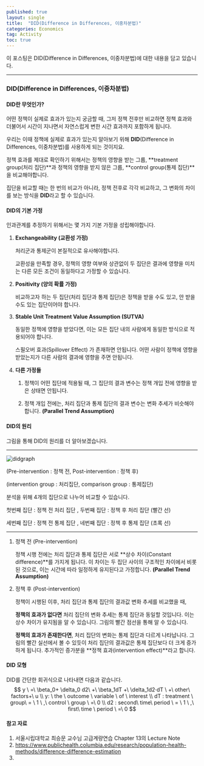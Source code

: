 ```yaml
---
published: true
layout: single
title:  "DID(Difference in Differences, 이중차분법)"
categories: Economics
tag: Activity
toc: true
---
```


이 포스팅은 DID(Difference in Differences, 이중차분법)에 대한 내용을 담고 있습니다.

___



### DID(Difference in Differences, 이중차분법)



#### DID란 무엇인가?

어떤 정책이 실제로 효과가 있는지 궁금할 때, 그저 정책 전후만 비교하면 정책 효과와 더불어서 시간이 지나면서 자연스럽게 변한 시간 효과까지 포함하게 됩니다.

우리는 이때 정책에 실제로 효과가 있는지 알아보기 위해 **DID**(Difference in Differences, 이중차분법)를 사용하게 되는 것이지요.

정책 효과를 제대로 확인하기 위해서는 정책의 영향을 받는 그룹, **treatment group(처리 집단)**과 정책의 영향을 받지 않은 그룹, **control group(통제 집단)**을 비교해야합니다.

집단을 비교할 때는 한 번의 비교가 아니라, 정책 전후로 각각 비교하고, 그 변화의 차이를 보는 방식을 **DID**라고 할 수 있습니다.



#### DID의 기본 가정

인과관계를 추정하기 위해서는 몇 가지 기본 가정을 성립해야합니다.

1. **Exchangeability (교환성 가정)**

   처리군과 통제군이 본질적으로 유사해야합니다. 

   교환성을 만족할 경우, 정책의 영향 여부와 상관없이 두 집단은 결과에 영향을 미치는 다른 모든 조건이 동일하다고 가정할 수 있습니다.

   

2. **Positivity (양의 확률 가정)**

   비교하고자 하는 두 집단(처리 집단과 통제 집단)은 정책을 받을 수도 있고, 안 받을 수도 있는 집단이어야 합니다.

   

3. **Stable Unit Treatment Value Assumption (SUTVA)**

   동일한 정책에 영향을 받았다면, 이는 모든 집단 내의 사람에게 동일한 방식으로 적용되어야 합니다.

   스필오버 효과(Spillover Effect) 가 존재하면 안됩니다. 어떤 사람이 정책에 영향을 받았는지가 다른 사람의 결과에 영향을 주면 안됩니다.

   

4. **다른 가정들**

   1. 정책이 어떤 집단에 적용될 때, 그 집단의 결과 변수는 정책 개입 전에 영향을 받은 상태면 안됩니다.

   2. 정책 개입 전에는, 처리 집단과 통제 집단의 결과 변수는 변화 추세가 비슷해야합니다. **(Parallel Trend Assumption)**





#### DID의 원리

그림을 통해 DID의 원리를 더 알아보겠습니다.

---

![didgraph](C:\Users\김충남\Desktop\2025-1\kse128-github-blog\KSE128.github.io\images\2025-03-05-second\didgraph-1741174328864-2.png)

(Pre-intervention : 정책 전, Post-intervention : 정책 후)

(intervention group : 처리집단, comparison group : 통제집단)

분석을 위해 4개의 집단으로 나누어 비교할 수 있습니다.

첫번째 집단 : 정책 전 처리 집단 , 두번째 집단 : 정책 후 처리 집단                    (빨간 선)

세번째 집단 : 정책 전 통제 집단 , 네번째 집단 : 정책 후 통제 집단                    (초록 선)

---



1. 정책 전 (Pre-intervention)

   정책 시행 전에는 처리 집단과 통제 집단은 서로 **상수 차이(Constant difference)**를 가지게 됩니다. 이 차이는 두 집단 사이의 구조적인 차이에서 비롯된 것으로, 이는 시간에 따라 일정하게 유지된다고 가정합니다. **(Parallel Trend Assumption)**



2. 정책 후 (Post-intervention)

   정책이 시행된 이후, 처리 집단과 통제 집단의 결과값 변화 추세를 비교했을 때, 

   **정책의 효과가 없다면** 처리 집단의 변화 추세는 통제 집단과 동일할 것입니다. 이는 상수 차이가 유지됨을 알 수 있습니다. 그림의 빨간 점선을 통해 알 수 있습니다.

   

   **정책의 효과가 존재한다면**, 처리 집단의 변화는 통제 집단과 다르게 나타납니다. 그림의 빨간 실선에서 볼 수 있듯이 처리 집단의 결과값은 통제 집단보다 더 크게 증가하게 됩니다. 추가적인 증가분을 **정책 효과(intervention effect)**라고 합니다.



#### DID 모형

DID를 간단한 회귀식으로 나타내면 다음과 같습니다.
$$
y \ =\ \beta_0+ \delta_0 d2\ +\ \beta_1dT +\ \delta_1d2·dT \ +\ other\ factors+\ u \\
y: \ the \ outcome \ variable \ of \ interest \\
dT : treatment \ group\ = \ 1 \ ,\ control \ group \ =\ 0 \\
d2 : second\ time\ period \ = \ 1 \ ,\ first\ time \ period \ =\ 0
$$




#### 참고 자료

1. 서울시립대학교 최승문 교수님 고급계량연습 Chapter 13의 Lecture Note
2. <https://www.publichealth.columbia.edu/research/population-health-methods/difference-difference-estimation>
3. 
